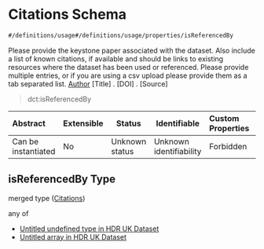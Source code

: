 # Citations Schema

```txt
#/definitions/usage#/definitions/usage/properties/isReferencedBy
```

Please provide the keystone paper associated with the dataset. Also include a list of known citations, if available and should be links to existing resources where the dataset has been used or referenced. Please provide multiple entries, or if you are using a csv upload please provide them as a tab separated list. [Author]([Year]) [Title] . [DOI] . [Source]


> dct:isReferencedBy 
>

| Abstract            | Extensible | Status         | Identifiable            | Custom Properties | Additional Properties | Access Restrictions | Defined In                                                                                         |
| :------------------ | ---------- | -------------- | ----------------------- | :---------------- | --------------------- | ------------------- | -------------------------------------------------------------------------------------------------- |
| Can be instantiated | No         | Unknown status | Unknown identifiability | Forbidden         | Allowed               | none                | [dataset.schema.json\*](../../../schema/dataset/latest/dataset.schema.json "open original schema") |

## isReferencedBy Type

merged type ([Citations](dataset-definitions-usage-properties-citations.md))

any of

-   [Untitled undefined type in HDR UK Dataset](dataset-definitions-usage-properties-citations-anyof-0.md "check type definition")
-   [Untitled array in HDR UK Dataset](dataset-definitions-usage-properties-citations-anyof-1.md "check type definition")
